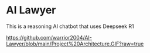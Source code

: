 # AI Lawyer
This is a reasoning AI chatbot that uses Deepseek R1

https://github.com/warrior2004/AI-Lawyer/blob/main/Project%20Architecture.GIF?raw=true
